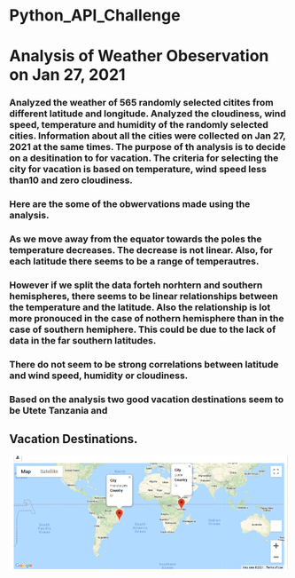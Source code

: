 # Python_API_Challenge

# Analysis of Weather Obeservation on Jan 27, 2021

  ### Analyzed the weather of 565 randomly selected citites from different latitude and longitude. Analyzed the cloudiness, wind speed, temperature and humidity of the randomly selected cities. Information about all the cities were collected on Jan 27, 2021 at the same times. The purpose of th analysis is to decide on a desitination to for vacation. The criteria for selecting the city for vacation is based on temperature, wind speed less than10 and zero cloudiness. 
 
 
  ### Here are the some of the obwervations made using the analysis.
  
  ### As we move away from the equator towards the poles the temperature decreases. The decrease is not linear. Also, for each latitude there seems to be a range of temperautres.
  
  ### However if we split the data forteh norhtern and southern hemispheres, there seems to be linear relationships between the temperature and the latitude. Also the relationship is lot more pronouced in the case of nothern hemisphere than in the case of southern hemiphere. This could be due to the lack of data in the far southern latitudes.
  
  ### There do not seem to be  strong correlations between latitude and wind speed,  humidity or cloudiness.
  
  ### Based on the analysis two good vacation destinations seem to be Utete Tanzania and 
  
  
  

## Vacation Destinations.
<img src="https://github.com/BanuNathan/Python_API_Challenge/blob/main/images/Screenshot%20(39).png">
